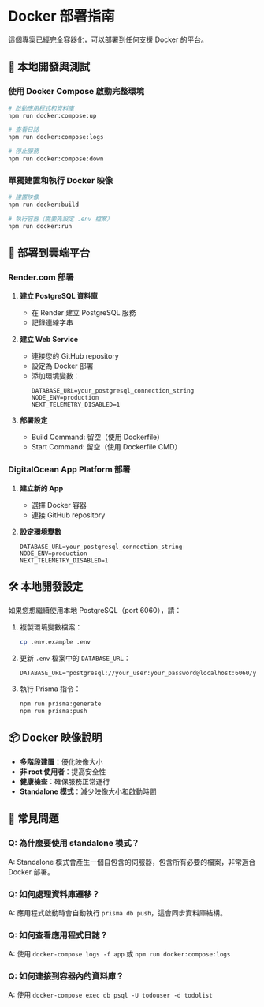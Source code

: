 # Docker 部署指南

這個專案已經完全容器化，可以部署到任何支援 Docker 的平台。

## 🐳 本地開發與測試

### 使用 Docker Compose 啟動完整環境

```bash
# 啟動應用程式和資料庫
npm run docker:compose:up

# 查看日誌
npm run docker:compose:logs

# 停止服務
npm run docker:compose:down
```

### 單獨建置和執行 Docker 映像

```bash
# 建置映像
npm run docker:build

# 執行容器（需要先設定 .env 檔案）
npm run docker:run
```

## 🚀 部署到雲端平台

### Render.com 部署

1. **建立 PostgreSQL 資料庫**

   - 在 Render 建立 PostgreSQL 服務
   - 記錄連線字串

2. **建立 Web Service**

   - 連接您的 GitHub repository
   - 設定為 Docker 部署
   - 添加環境變數：
     ```
     DATABASE_URL=your_postgresql_connection_string
     NODE_ENV=production
     NEXT_TELEMETRY_DISABLED=1
     ```

3. **部署設定**
   - Build Command: 留空（使用 Dockerfile）
   - Start Command: 留空（使用 Dockerfile CMD）

### DigitalOcean App Platform 部署

1. **建立新的 App**

   - 選擇 Docker 容器
   - 連接 GitHub repository

2. **設定環境變數**
   ```
   DATABASE_URL=your_postgresql_connection_string
   NODE_ENV=production
   NEXT_TELEMETRY_DISABLED=1
   ```

## 🛠️ 本地開發設定

如果您想繼續使用本地 PostgreSQL（port 6060），請：

1. 複製環境變數檔案：

   ```bash
   cp .env.example .env
   ```

2. 更新 `.env` 檔案中的 `DATABASE_URL`：

   ```
   DATABASE_URL="postgresql://your_user:your_password@localhost:6060/your_database"
   ```

3. 執行 Prisma 指令：
   ```bash
   npm run prisma:generate
   npm run prisma:push
   ```

## 📦 Docker 映像說明

- **多階段建置**：優化映像大小
- **非 root 使用者**：提高安全性
- **健康檢查**：確保服務正常運行
- **Standalone 模式**：減少映像大小和啟動時間

## 🔧 常見問題

### Q: 為什麼要使用 standalone 模式？

A: Standalone 模式會產生一個自包含的伺服器，包含所有必要的檔案，非常適合 Docker 部署。

### Q: 如何處理資料庫遷移？

A: 應用程式啟動時會自動執行 `prisma db push`，這會同步資料庫結構。

### Q: 如何查看應用程式日誌？

A: 使用 `docker-compose logs -f app` 或 `npm run docker:compose:logs`

### Q: 如何連接到容器內的資料庫？

A: 使用 `docker-compose exec db psql -U todouser -d todolist`
